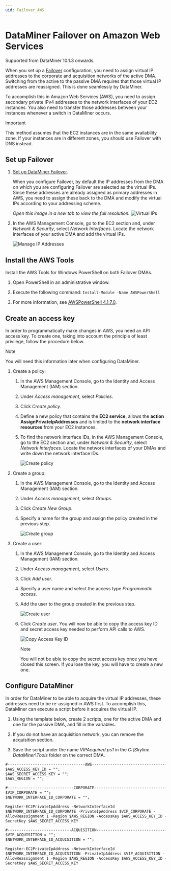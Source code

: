 ```yaml
---
uid: Failover_AWS
---
```


# DataMiner Failover on Amazon Web Services

Supported from DataMiner 10.1.3 onwards.

When you set up a [Failover](xref:failover) configuration, you need to assign virtual IP addresses to the corporate and acquisition networks of the active DMA. Switching from the active to the passive DMA requires that those virtual IP addresses are reassigned. This is done seamlessly by DataMiner.

To accomplish this in Amazon Web Services (AWS), you need to assign secondary private IPv4 addresses to the network interfaces of your EC2 instances. You also need to transfer those addresses between your instances whenever a switch in DataMiner occurs.

> [!IMPORTANT]
> This method assumes that the EC2 instances are in the same availability zone. If your instances are in different zones, you should use Failover with DNS instead.

## Set up Failover

1. [Set up DataMiner Failover](xref:Configuring_Failover).

   When you configure Failover, by default the IP addresses from the DMA on which you are configuring Failover are selected as the virtual IPs. Since these addresses are already assigned as primary addresses in AWS, you need to assign these back to the DMA and modify the virtual IPs according to your addressing scheme.

   *Open this image in a new tab to view the full resolution.*
   ![Virtual IPs](~/user-guide/images/DataMiner_Failover.png)

1. In the AWS Management Console, go to the EC2 section and, under *Network & Security*, select *Network Interfaces*. Locate the network interfaces of your active DMA and add the virtual IPs.

   ![Manage IP Addresses](~/user-guide/images/Manage_IP_Addresses.png)

## Install the AWS Tools

Install the AWS Tools for Windows PowerShell on both Failover DMAs.

1. Open PowerShell in an administrative window.

1. Execute the following command: `Install-Module -Name AWSPowerShell`

1. For more information, see [AWSPowerShell 4.1.7.0](https://www.powershellgallery.com/packages/AWSPowerShell/4.1.7.0).

## Create an access key

In order to programmatically make changes in AWS, you need an API access key. To create one, taking into account the principle of least privilege, follow the procedure below.

> [!NOTE]
> You will need this information later when configuring DataMiner.

1. Create a policy:

   1. In the AWS Management Console, go to the Identity and Access Management (IAM) section.

   1. Under *Access management*, select *Policies*.

   1. Click *Create policy*.

   1. Define a new policy that contains the **EC2 service**, allows the **action AssignPrivateIpAddresses** and is limited to the **network interface resources** from your EC2 instances.

   1. To find the network interface IDs, in the AWS Management Console, go to the EC2 section and, under *Network & Security*, select *Network Interfaces*. Locate the network interfaces of your DMAs and write down the network interface IDs.

      ![Create policy](~/user-guide/images/Create_Policy.png)

1. Create a group:

   1. In the AWS Management Console, go to the Identity and Access Management (IAM) section.

   1. Under *Access management*, select *Groups*.

   1. Click *Create New Group*.

   1. Specify a name for the group and assign the policy created in the previous step.

      ![Create group](~/user-guide/images/Create_Group.png)

1. Create a user:

   1. In the AWS Management Console, go to the Identity and Access Management (IAM) section.

   1. Under *Access management*, select *Users*.

   1. Click *Add user*.

   1. Specify a user name and select the access type *Programmatic access*.

   1. Add the user to the group created in the previous step.

      ![Create user](~/user-guide/images/Create_User.png)

   1. Click *Create user*. You will now be able to copy the access key ID and secret access key needed to perform API calls to AWS.

      ![Copy Access Key ID](~/user-guide/images/Success_User.png)

      > [!NOTE]
      > You will not be able to copy the secret access key once you have closed this screen. If you lose the key, you will have to create a new one.

## Configure DataMiner

In order for DataMiner to be able to acquire the virtual IP addresses, these addresses need to be re-assigned in AWS first. To accomplish this, DataMiner can execute a script before it acquires the virtual IP.

1. Using the template below, create 2 scripts, one for the active DMA and one for the passive DMA, and fill in the variables.

1. If you do not have an acquisition network, you can remove the acquisition section.

1. Save the script under the name *VIPAcquired.ps1* in the *C:\Skyline DataMiner\Tools* folder on the correct DMA.

```txt
#----------------------------------AWS-----------------------------------#
$AWS_ACCESS_KEY_ID = "";
$AWS_SECRET_ACCESS_KEY = "";
$AWS_REGION = "";

#-----------------------------CORPORATE----------------------------------#
$VIP_CORPORATE = "";
$NETWORK_INTERFACE_ID_CORPORATE = "";

Register-EC2PrivateIpAddress -NetworkInterfaceId
$NETWORK_INTERFACE_ID_CORPORATE -PrivateIpAddress $VIP_CORPORATE -
AllowReassignment 1 -Region $AWS_REGION -AccessKey $AWS_ACCESS_KEY_ID -
SecretKey $AWS_SECRET_ACCESS_KEY

#----------------------------ACQUISITION---------------------------------#
$VIP_ACQUISITION = "";
$NETWORK_INTERFACE_ID_ACQUISITION = "";

Register-EC2PrivateIpAddress -NetworkInterfaceId
$NETWORK_INTERFACE_ID_ACQUISITION -PrivateIpAddress $VIP_ACQUISITION -
AllowReassignment 1 -Region $AWS_REGION -AccessKey $AWS_ACCESS_KEY_ID -
SecretKey $AWS_SECRET_ACCESS_KEY
```
